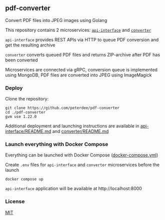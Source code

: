 ## pdf-converter

Convert PDF files into JPEG images using Golang

This repository contains 2 microservices: [`api-interface`](./api-interface) and [`converter`](./converter)

`api-interface` provides REST APIs via HTTP to queue PDF conversion and get the resulting archive

`converter` converts queued PDF files and returns ZIP-archive after PDF has been converted

Microservices are connected via gRPC, conversion queue is implemented using MongoDB, PDF files are converted into JPEG using ImageMagick

### Deploy

Clone the repository:

```shell script
git clone https://github.com/peterdee/pdf-converter
cd ./pdf-converter
gvm use 1.22.0
```

Additional deployment and launching instructions are available in [api-interface/README.md](./api-interface/README.md) and [converter/README.md](./converter/README.md)

### Launch everything with Docker Compose

Everything can be launched with Docker Compose ([docker-compose.yml](./docker-compose.yml))

Create `.env` files for `api-interface` and `converter` microservices before the launch


```shell script
docker compose up
```

`api-interface` application will be available at http://localhost:8000

### License

[MIT](./LICENSE.md)
